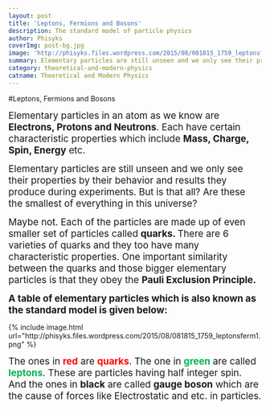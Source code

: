 ```yaml
---
layout: post
title: 'Leptons, Fermions and Bosons'
description: The standard model of particle physics
author: Phisyks
coverImg: post-bg.jpg
image: 'http://phisyks.files.wordpress.com/2015/08/081815_1759_leptonsferm1.png'
summary: Elementary particles are still unseen and we only see their properties by their behavior and results they produce during experiments. But is that all? Are these the smallest of everything in this universe?
category: theoretical-and-modern-physics
catname: Theoretical and Modern Physics
---
```


#Leptons, Fermions and Bosons
<p><span style="font-size:14pt;">Elementary particles in an atom as we know are <strong>Electrons, Protons and Neutrons</strong>. Each have certain characteristic properties which include <strong>Mass, Charge, Spin, Energy</strong> etc.
</span></p><p><span style="font-size:14pt;">Elementary particles are still unseen and we only see their properties by their behavior and results they produce during experiments. But is that all? Are these the smallest of everything in this universe?
</span></p><p><span style="font-size:14pt;">Maybe not. Each of the particles are made up of even smaller set of particles called <strong>quarks. </strong>There are 6 varieties of quarks and they too have many characteristic properties. One important similarity between the quarks and those bigger elementary particles is that they obey the <strong>Pauli Exclusion Principle.
</strong></span></p><p><span style="font-size:14pt;"><strong>A table of elementary particles which is also known as the standard model is given below:</strong>
        </span></p><p>{% include image.html url="http://phisyks.files.wordpress.com/2015/08/081815_1759_leptonsferm1.png" %}<span style="font-size:14pt;">
        </span></p><p><span style="font-size:14pt;">The ones in <span style="color:red;"><strong>red</strong></span> are <span style="color:red;"><strong>quarks</strong></span>. The one in <span style="color:#00b050;"><strong>green</strong></span> are called <span style="color:#00b050;"><strong>leptons</strong></span>. These are particles having half integer spin. And the ones in <strong>black</strong> are called <strong>gauge boson</strong> which are the cause of forces like Electrostatic and etc. in particles.</span></p>

